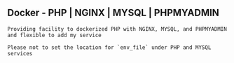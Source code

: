 ## Docker - PHP | NGINX | MYSQL | PHPMYADMIN
```
Providing facility to dockerized PHP with NGINX, MYSQL, and PHPMYADMIN and flexible to add my service
```
```
Please not to set the location for `env_file` under PHP and MYSQL services
```
